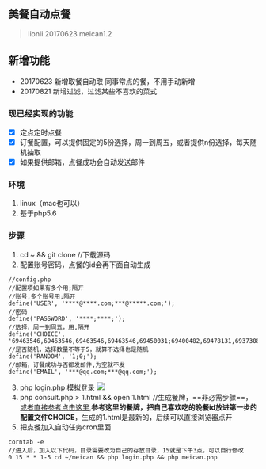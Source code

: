 ## 美餐自动点餐
> lionli 20170623 meican1.2
## 新增功能
- 20170623 新增取餐自动取 同事常点的餐，不用手动新增
- 20170821 新增过滤，过滤某些不喜欢的菜式
### 现已经实现的功能
- [x] 定点定时点餐
- [x] 订餐配置，可以提供固定的5份选择，周一到周五，或者提供n份选择，每天随机抽取
- [x] 如果提供邮箱，点餐成功会自动发送邮件
### 环境
1. linux（mac也可以）
2. 基于php5.6
### 步骤
1. cd ~ && git clone   //下载源码
2. 配置账号密码，点餐的id会再下面自动生成
```
//config.php
//配置项如果有多个用;隔开
//账号,多个账号用;隔开
define('USER', '****@****.com;***@*****.com;');
//密码
define('PASSWORD', '****;****;');
//选择，周一到周五，用,隔开
define('CHOICE', '69463546,69463546,69463546,69463546,69450031;69400482,69478131,69373084,69451271,69451272;');
//是否随机，选择数量不等于5，就算不选择也是随机
define('RANDOM', '1;0;');
//邮箱，订餐成功与否都发邮件,为空就不发
define('EMAIL', '***@qq.com;***@qq.com;');
```
3. php login.php 模拟登录
![](http://ww1.sinaimg.cn/large/006tNc79gy1fexuryschoj308801jaa7.jpg)
4. php consult.php > 1.html && open 1.html //生成餐牌，==非必需步骤==，[或者直接参考点击这里](http://note.youdao.com/noteshare?id=292282e0cfdb273b2beba51054cf6ae1),**参考这里的餐牌，把自己喜欢吃的晚餐id放进第一步的配置文件CHOICE**，生成的1.html是最新的，后续可以直接浏览器点开
5. 把点餐加入自动任务cron里面
```
corntab -e
//进入后，加入以下代码，目录需要改为自己的存放目录，15就是下午3点，可以自行修改
0 15 * * 1-5 cd ~/meican && php login.php && php meican.php
```
